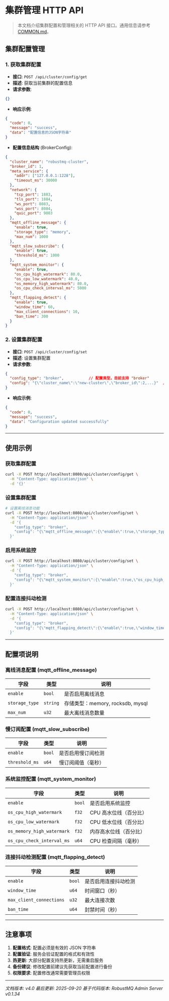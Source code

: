 # 集群管理 HTTP API

> 本文档介绍集群配置和管理相关的 HTTP API 接口。通用信息请参考 [COMMON.md](COMMON.md)。

## 集群配置管理

### 1. 获取集群配置

- **接口**: `POST /api/cluster/config/get`
- **描述**: 获取当前集群的配置信息
- **请求参数**:
```json
{}
```

- **响应示例**:
```json
{
  "code": 0,
  "message": "success",
  "data": "配置信息的JSON字符串"
}
```

- **配置信息结构** (BrokerConfig):
```json
{
  "cluster_name": "robustmq-cluster",
  "broker_id": 1,
  "meta_service": {
    "addr": ["127.0.0.1:1228"],
    "timeout_ms": 30000
  },
  "network": {
    "tcp_port": 1883,
    "tls_port": 1884,
    "ws_port": 8083,
    "wss_port": 8084,
    "quic_port": 9083
  },
  "mqtt_offline_message": {
    "enable": true,
    "storage_type": "memory",
    "max_num": 1000
  },
  "mqtt_slow_subscribe": {
    "enable": true,
    "threshold_ms": 1000
  },
  "mqtt_system_monitor": {
    "enable": true,
    "os_cpu_high_watermark": 80.0,
    "os_cpu_low_watermark": 40.0,
    "os_memory_high_watermark": 80.0,
    "os_cpu_check_interval_ms": 5000
  },
  "mqtt_flapping_detect": {
    "enable": true,
    "window_time": 60,
    "max_client_connections": 10,
    "ban_time": 300
  }
}
```

### 2. 设置集群配置

- **接口**: `POST /api/cluster/config/set`
- **描述**: 设置集群配置
- **请求参数**:
```json
{
  "config_type": "broker",           // 配置类型，目前支持 "broker"
  "config": "{\"cluster_name\":\"new-cluster\",\"broker_id\":2,...}"  // 完整的配置JSON字符串
}
```

- **响应示例**:
```json
{
  "code": 0,
  "message": "success",
  "data": "Configuration updated successfully"
}
```

---

## 使用示例

### 获取集群配置
```bash
curl -X POST http://localhost:8080/api/cluster/config/get \
  -H "Content-Type: application/json" \
  -d '{}'
```

### 设置集群配置
```bash
# 设置离线消息功能
curl -X POST http://localhost:8080/api/cluster/config/set \
  -H "Content-Type: application/json" \
  -d '{
    "config_type": "broker",
    "config": "{\"mqtt_offline_message\":{\"enable\":true,\"storage_type\":\"rocksdb\",\"max_num\":10000}}"
  }'
```

### 启用系统监控
```bash
curl -X POST http://localhost:8080/api/cluster/config/set \
  -H "Content-Type: application/json" \
  -d '{
    "config_type": "broker",
    "config": "{\"mqtt_system_monitor\":{\"enable\":true,\"os_cpu_high_watermark\":90.0,\"os_cpu_low_watermark\":30.0}}"
  }'
```

### 配置连接抖动检测
```bash
curl -X POST http://localhost:8080/api/cluster/config/set \
  -H "Content-Type: application/json" \
  -d '{
    "config_type": "broker",
    "config": "{\"mqtt_flapping_detect\":{\"enable\":true,\"window_time\":120,\"max_client_connections\":20,\"ban_time\":600}}"
  }'
```

---

## 配置项说明

### 离线消息配置 (mqtt_offline_message)
| 字段 | 类型 | 说明 |
|------|------|------|
| `enable` | `bool` | 是否启用离线消息 |
| `storage_type` | `string` | 存储类型：memory, rocksdb, mysql |
| `max_num` | `u32` | 最大离线消息数量 |

### 慢订阅配置 (mqtt_slow_subscribe)
| 字段 | 类型 | 说明 |
|------|------|------|
| `enable` | `bool` | 是否启用慢订阅检测 |
| `threshold_ms` | `u64` | 慢订阅阈值（毫秒） |

### 系统监控配置 (mqtt_system_monitor)
| 字段 | 类型 | 说明 |
|------|------|------|
| `enable` | `bool` | 是否启用系统监控 |
| `os_cpu_high_watermark` | `f32` | CPU 高水位线（百分比） |
| `os_cpu_low_watermark` | `f32` | CPU 低水位线（百分比） |
| `os_memory_high_watermark` | `f32` | 内存高水位线（百分比） |
| `os_cpu_check_interval_ms` | `u64` | CPU 检查间隔（毫秒） |

### 连接抖动检测配置 (mqtt_flapping_detect)
| 字段 | 类型 | 说明 |
|------|------|------|
| `enable` | `bool` | 是否启用连接抖动检测 |
| `window_time` | `u64` | 时间窗口（秒） |
| `max_client_connections` | `u32` | 最大连接次数 |
| `ban_time` | `u64` | 封禁时间（秒） |

---

## 注意事项

1. **配置格式**: 配置必须是有效的 JSON 字符串
2. **配置验证**: 服务会验证配置的格式和有效性
3. **热更新**: 大部分配置支持热更新，无需重启服务
4. **备份建议**: 修改配置前建议先获取当前配置进行备份
5. **权限要求**: 配置修改通常需要管理员权限

---

*文档版本: v4.0*
*最后更新: 2025-09-20*
*基于代码版本: RobustMQ Admin Server v0.1.34*
